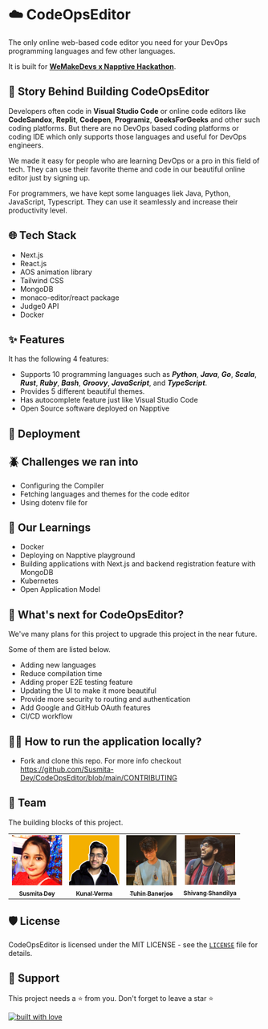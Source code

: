 # ☁️ CodeOpsEditor
The only online web-based code editor you need for your DevOps programming languages and few other languages.

It is built for **[WeMakeDevs x Napptive Hackathon](https://napptive.com/blog/cloud-native-hackathon/)**.

## 💫 Story Behind Building CodeOpsEditor
Developers often code in **Visual Studio Code** or online code editors like **CodeSandox**, **Replit**, **Codepen**, **Programiz**, **GeeksForGeeks** and other such coding platforms. But there are no DevOps based coding platforms or coding IDE which only supports those languages and useful for DevOps engineers. 

We made it easy for people who are learning DevOps or a pro in this field of tech. They can use their favorite theme and code in our beautiful online editor just by signing up.

For programmers, we have kept some languages liek Java, Python, JavaScript, Typescript. They can use it seamlessly and increase their productivity level.

## 🌐 Tech Stack
- Next.js
- React.js
- AOS animation library
- Tailwind CSS
- MongoDB
- monaco-editor/react package
- Judge0 API
- Docker

## ✨ Features
It has the following 4 features:

- Supports 10 programming languages such as ***Python***, ***Java***, ***Go***, ***Scala***, ***Rust***, ***Ruby***, ***Bash***, ***Groovy***, ***JavaScript***, and ***TypeScript***.
- Provides 5 different beautiful themes.
- Has autocomplete feature just like Visual Studio Code
- Open Source software deployed on Napptive

## 🚀 Deployment

## 🪲 Challenges we ran into
- Configuring the Compiler
- Fetching languages and themes for the code editor
- Using dotenv file for 

## 📝 Our Learnings
- Docker
- Deploying on Napptive playground
- Building applications with Next.js and backend registration feature with MongoDB
- Kubernetes
- Open Application Model

## 📲 What's next for CodeOpsEditor?
We've many plans for this project to upgrade this project in the near future. 

Some of them are listed below.
- Adding new languages
- Reduce compilation time
- Adding proper E2E testing feature
- Updating the UI to make it more beautiful
- Provide more security to routing and authentication
- Add Google and GitHub OAuth features
- CI/CD workflow

## 👨‍💻 How to run the application locally?
- Fork and clone this repo. For more info checkout https://github.com/Susmita-Dey/CodeOpsEditor/blob/main/CONTRIBUTING


## 🙌 Team
The building blocks of this project.

<table>
  <tr>
<td align="center"><a href="https://github.com/Susmita-Dey"><img src="./code-editor/public/Susmita.png" width="100px;" alt=""/><br /><sub><b>Susmita Dey</b></sub></a></td>

<td align="center"><a href="https://github.com/verma-kunal"><img src="./code-editor/public/Kunal.png" width="100px;" alt=""/><br /><sub><b>Kunal Verma</b></sub></a></td>
 
<td align="center"><a href="https://github.com/TuhinBanerjee31"><img src="./code-editor/public/Tuhin.png" width="100px;" alt=""/><br /><sub><b>Tuhin Banerjee</b></sub></a></td>
   
<td align="center"><a href="https://github.com/ShivangShandilya"><img src="./code-editor/public/Shivang.png" width="100px;" alt=""/><br /><sub><b>Shivang Shandilya</b></sub></a></td>
   
 </tr>
</table>

## 🛡️ License

CodeOpsEditor is licensed under the MIT LICENSE - see the [`LICENSE`](https://github.com/Susmita-Dey/CodeOpsEditor/blob/main/LICENSE) file for details.

## 🙏 Support

This project needs a ⭐️ from you. Don't forget to leave a star ⭐️

[![built with love](https://forthebadge.com/images/badges/built-with-love.svg)](https://github.com/Susmita-Dey)

